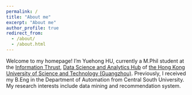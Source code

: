 ```yaml
---
permalink: /
title: "About me"
excerpt: "About me"
author_profile: true
redirect_from: 
  - /about/
  - /about.html
---
```




Welcome to my homepage! I’m Yuehong HU, currently a M.Phil student at the [Information Thrust](https://hkust-gz.edu.cn/academics/hubs-and-thrust-areas/information-hub/), [Data Science and Analytics Hub](https://hkust-gz.edu.cn/academics/hubs-and-thrust-areas/information-hub/data-science-and-analytics/) of [the Hong Kong University of Science and Technology (Guangzhou)](https://hkust-gz.edu.cn/zh/?variant=zh-cn). Previously, I received my B.Eng in the Department of Automation from Central South University. My research interests include data mining and recommendation system.

